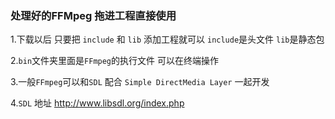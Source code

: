 
### 处理好的FFMpeg 拖进工程直接使用
1.下载以后 只要把 `include` 和 `lib` 添加工程就可以  `include`是头文件 `lib`是静态包  

2.`bin`文件夹里面是`FFmpeg`的执行文件 可以在终端操作    

3.一般`FFmpeg`可以和`SDL` 配合 `Simple DirectMedia Layer` 一起开发  

4.`SDL` 地址 http://www.libsdl.org/index.php  

 

        
